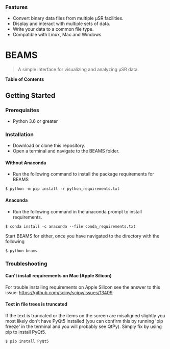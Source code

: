 
### Features

- Convert binary data files from multiple µSR facilities.
- Display and interact with multiple sets of data.
- Write your data to a common file type.
- Compatible with Linux, Mac and Windows

# BEAMS
> A simple interface for visualizing and analyzing µSR data.

**Table of Contents**

## Getting Started

### Prerequisites
- Python 3.6 or greater

### Installation
- Download or clone this repository.
- Open a terminal and navigate to the BEAMS folder.

#### Without Anaconda
- Run the following command to install the package requirements for BEAMS
```shell
$ python -m pip install -r python_requirements.txt
```
#### Anaconda
- Run the following command in the anaconda prompt to install requirements.
```shell
$ conda install -c anaconda --file conda_requirements.txt
```

Start BEAMS for either, once you have navigated to the directory with the following
```shell
$ python beams
```

### Troubleshooting
#### Can't install requirements on Mac (Apple Silicon)
For trouble installing requirements on Apple Silicon see the answer to this issue: https://github.com/scipy/scipy/issues/13409

#### Text in file trees is truncated
If the text is truncated or the items on the screen are misaligned slightly you most likely don't have PyQt5 installed (you can confirm this by running 'pip freeze' in the terminal and you will probably see QtPy). Simply fix by using pip to install PyQt5.
 
```shell
$ pip install PyQt5
```
